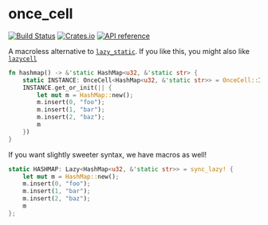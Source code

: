 # once_cell

[![Build Status](https://travis-ci.org/matklad/once_cell.svg?branch=master)](https://travis-ci.org/matklad/once_cell)
[![Crates.io](https://img.shields.io/crates/v/once_cell.svg)](https://crates.io/crates/once_cell)
[![API reference](https://docs.rs/once_cell/badge.svg)](https://docs.rs/once_cell/)

A macroless alternative to [`lazy_static`](https://github.com/rust-lang-nursery/lazy-static.rs).
If you like this, you might also like [`lazycell`](https://github.com/indiv0/lazycell/)

```rust
fn hashmap() -> &'static HashMap<u32, &'static str> {
    static INSTANCE: OnceCell<HashMap<u32, &'static str>> = OnceCell::INIT;
    INSTANCE.get_or_init(|| {
        let mut m = HashMap::new();
        m.insert(0, "foo");
        m.insert(1, "bar");
        m.insert(2, "baz");
        m
    })
}
```

If you want slightly sweeter syntax, we have macros as well!

```rust
static HASHMAP: Lazy<HashMap<u32, &'static str>> = sync_lazy! {
    let mut m = HashMap::new();
    m.insert(0, "foo");
    m.insert(1, "bar");
    m.insert(2, "baz");
    m
};
```
